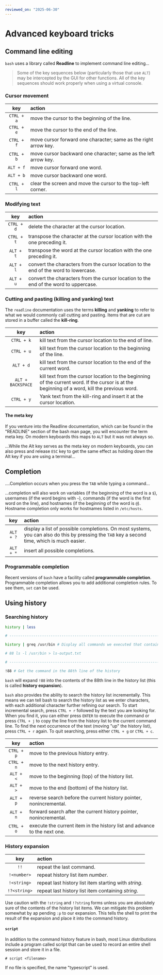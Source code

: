 ```yaml
---
reviewed_on: "2025-06-30"
---
```


# Advanced keyboard tricks

## Command line editing

`bash` uses a library called **Readline** to implement command line editing...

> Some of the key sequences below (particularly those that use `ALT`) may be intercepted by the GUI for other functions. All of the key sequences should work properly when using a virtual console.

### Cursor movement

|    key     | action                                                          |
|:----------:|:--------------------------------------------------------------- |
| `CTRL + a` | move the cursor to the beginning of the line.                   |
| `CTRL + e` | move the cursor to the end of the line.                         |
| `CTRL + f` | move cursor forward one character; same as the right arrow key. |
| `CTRL + b` | move cursor backward one character; same as the left arrow key. |
| `ALT + f`  | move cursor forward one word.                                   |
| `ALT + b`  | move cursor backward one word.                                  |
| `CTRL + l` | clear the screen and move the cursor to the top-left corner.    |

### Modifying text

|    key     | action                                                                               |
|:----------:|:------------------------------------------------------------------------------------ |
| `CTRL + d` | delete the character at the cursor location.                                         |
| `CTRL + t` | transpose the character at the cursor location with the one preceding it.            |
| `ALT + t`  | transpose the word at the cursor location with the one preceding it.                 |
| `ALT + l`  | convert the characters from the cursor location to the end of the word to lowercase. |
| `ALT + u`  | convert the characters from the cursor location to the end of the word to uppercase. |

### Cutting and pasting (killing and yanking) text

The `readline` documentation uses the terms **killing** and **yanking** to refer to what we would commonly call cutting and pasting. Items that are cut are stored in a buffer called the **kill-ring**.

|        key        | action                                                                                                                                        |
|:-----------------:|:--------------------------------------------------------------------------------------------------------------------------------------------- |
|    `CTRL + k`     | kill text from the cursor location to the end of line.                                                                                        |
|    `CTRL + u`     | kill text from the cursor location to the beginning of the line.                                                                              |
|     `ALT + d`     | kill text from the cursor location to the end of the current word.                                                                            |
| `ALT + BACKSPACE` | kill text from the cursor location to the beginning of the current word. If the cursor is at the beginning of a word, kill the previous word. |
|    `CTRL + y`     | Yank text from the kill-ring and insert it at the cursor location.                                                                            |

#### The meta key

If you venture into the Readline documentation, which can be found in the "READLINE" section of the bash man page, you will encounter the term meta key. On modern keyboards this maps to `ALT` but it was not always so.

...While the Alt key serves as the meta key on modern keyboards, you can also press and release `ESC` key to get the same effect as holding down the Alt key if you are using a terminal...

## Completion

....Completion occurs when you press the `TAB` while typing a command...

...completion will also work on variables (if the beginning of the word is a `$`), usernames (if the word begins with `~`), commands (if the word is the first word on the line), and hostnames (if the beginning of the word is `@`). Hostname completion only works for hostnames listed in `/etc/hosts`.

|    key    | action                                                                                                                                       |
|:---------:|:-------------------------------------------------------------------------------------------------------------------------------------------- |
| `ALT + ?` | display a list of possible completions. On most systems, you can also do this by pressing the `TAB` key a second time, which is much easier. |
| `ALT + *` | insert all possible completions.                                                                                                             |

### Programmable completion

Recent versions of `bash` have a facility called **programmable completion**. Programmable completion allows you to add additional completion rules. To see them, `set` can be used.

## Using history

### Searching history

```bash
history | less

# ----------------------------------------------------------------------- #

history | greq /usr/bin # Display all commands we executed that contains the path "/usr/bin"

# 88 ls -l /usr/bin > ls-output.txt

# ----------------------------------------------------------------------- #

!88 # Get the command in the 88th line of the history
```

`bash` will expand `!88` into the contents of the 88th line in the history list (this is called **history expansion**).

`bash` also provides the ability to search the history list incrementally. This means we can tell bash to search the history list as we enter characters, with each additional character further refining our search. To start incremental search, press `CTRL + r` followed by the text you are looking for. When you find it, you can either press `ENTER` to execute the command or press `CTRL + j` to copy the line from the history list to the current command line. To find the next occurrence of the text (moving "up" the history list), press `CTRL + r` again. To quit searching, press either `CTRL + g` or `CTRL + c`.

|    key     | action                                                                    |
|:----------:|:------------------------------------------------------------------------- |
| `CTRL + p` | move to the previous history entry.                                       |
| `CTRL + n` | move to the next history entry.                                           |
| `ALT + <`  | move to the beginning (top) of the history list.                          |
| `ALT + >`  | move to the end (bottom) of the history list.                             |
| `ALT + p`  | reverse search before the current history pointer, nonincremental.        |
| `ALT + n`  | forward search after the current history pointer, nonincremental.         |
| `CTRL + o` | execute the current item in the history list and advance to the next one. |

### History expansion

|     key      | action                                                |
|:------------:|:----------------------------------------------------- |
|     `!!`     | repeat the last command.                              |
| `!<number>`  | repeat history list item *number*.                    |
| `!<string>`  | repeat last history list item starting with *string*. |
| `!?<string>` | repeat last history list item containing *string*.    |

Use caution with the `!string` and `!?string` forms unless you are absolutely sure of the contents of the history list items. We can mitigate this problem somewhat by ap­ pending `:p` to our expansion. This tells the shell to print the result of the expansion and place it into the command history.

#### `script`

In addition to the command history feature in bash, most Linux distributions include a program called script that can be used to record an entire shell session and store it in a file.

```
# script <filename>
```

If no file is specified, the name "typescript" is used.

